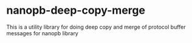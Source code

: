 # nanopb-deep-copy-merge
This is a utility library for doing deep copy and merge of protocol buffer messages for nanopb library
